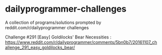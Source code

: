 # dailyprogrammer-challenges
A collection of programs/solutions prompted by reddit.com/r/dailyprogrammer challenges

Challenge #291 [Easy] Goldilocks' Bear Necessities : https://www.reddit.com/r/dailyprogrammer/comments/5bn0b7/20161107_challenge_291_easy_goldilocks_bear/
